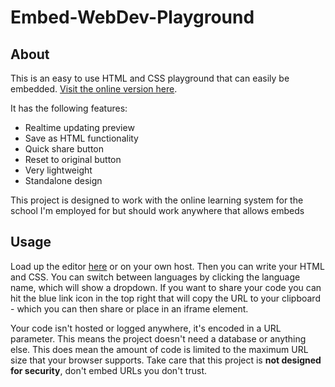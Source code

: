 # Embed-WebDev-Playground

## About

This is an easy to use HTML and CSS playground that can easily be embedded. [Visit the online version here](https://milankarman.github.io/Embed-Web-Playground/). 

It has the following features:
- Realtime updating preview
- Save as HTML functionality
- Quick share button
- Reset to original button
- Very lightweight
- Standalone design

This project is designed to work with the online learning system for the school I'm employed for but should work anywhere that allows embeds

## Usage

Load up the editor [here](https://milankarman.github.io/Embed-Web-Playground/) or on your own host. Then you can write your HTML and CSS. You can switch between languages by clicking the language name, which will show a dropdown. If you want to share your code you can hit the blue link icon in the top right that will copy the URL to your clipboard - which you can then share or place in an iframe element.

Your code isn't hosted or logged anywhere, it's encoded in a URL parameter. This means the project doesn't need a database or anything else. This does mean the amount of code is limited to the maximum URL size that your browser supports. Take care that this project is **not designed for security**, don't embed URLs you don't trust.
